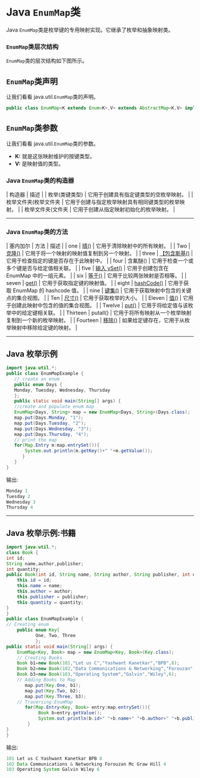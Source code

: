 # Java `EnumMap`类



Java `EnumMap`类是枚举键的专用映射实现。它继承了枚举和抽象映射类。

### `EnumMap`类层次结构

`EnumMap`类的层次结构如下图所示。

## `EnumMap`类声明

让我们看看 java.util.`EnumMap`类的声明。

```java
public class EnumMap<K extends Enum<K>,V> extends AbstractMap<K,V> implements Serializable, Cloneable

```

## `EnumMap`类参数

让我们看看 java.util.`EnumMap`类的参数。

*   **K:** 就是这张映射维护的按键类型。
*   **V:** 是映射值的类型。

### Java `EnumMap`类的构造器

| 构造器 | 描述 |
| 枚举(类<k>键类型)</k> | 它用于创建具有指定键类型的空枚举映射。 |
| 枚举文件夹(枚举文件夹 | 它用于创建与指定枚举映射具有相同键类型的枚举映射。 |
| 枚举文件夹(文件夹 | 它用于创建从指定映射初始化的枚举映射。 |

* * *

### Java `EnumMap`类的方法

| 塞内加尔 | 方法 | 描述 |
| one | [晴()](post/java-enummap-clear-method) | 它用于清除映射中的所有映射。 |
| Two | [克隆()](post/java-enummap-clone-method) | 它用于将一个映射的映射值复制到另一个映射。 |
| three | [【包含斯基()](post/java-enummap-containskey-method) | 它用于检查指定的键是否存在于此映射中。 |
| four | 含氟醚() | 它用于检查一个或多个键是否与给定值相关联。 |
| five | [输入 ySet()](post/java-enummap-entryset-method) | 它用于创建包含在 EnumMap 中的一组元素。 |
| six | [等于()](post/java-enummap-equals-method) | 它用于比较两张映射是否相等。 |
| seven | [get()](post/java-enummap-get-method) | 它用于获取指定键的映射值。 |
| eight | [hashCode()](post/java-enummap-hashcode-method) | 它用于获取 EnumMap 的 hashcode 值。 |
| nine | [键集()](post/java-enummap-keyset-method) | 它用于获取映射中包含的关键点的集合视图。 |
| Ten | [尺寸()](post/java-enummap-size-method) | 它用于获取枚举的大小。 |
| Eleven | [值()](post/java-enummap-values-method) | 它用于创建此映射中包含的值的集合视图。 |
| Twelve | [put()](post/java-enummap-put-method) | 它用于将给定值与该枚举中的给定键相关联。 |
| Thirteen | putall() | 它用于将所有映射从一个枚举映射复制到一个新的枚举映射。 |
| Fourteen | [移除()](post/java-enummap-remove-method) | 如果给定键存在，它用于从枚举映射中移除给定键的映射。 |

* * *

## Java 枚举示例

```java
import java.util.*;
public class EnumMapExample {
   // create an enum
   public enum Days {
   Monday, Tuesday, Wednesday, Thursday
   };
   public static void main(String[] args) {
   //create and populate enum map
   EnumMap<Days, String> map = new EnumMap<Days, String>(Days.class);
   map.put(Days.Monday, "1");
   map.put(Days.Tuesday, "2");
   map.put(Days.Wednesday, "3");
   map.put(Days.Thursday, "4");
   // print the map
   for(Map.Entry m:map.entrySet()){  
	   System.out.println(m.getKey()+" "+m.getValue());  
	  } 
   }
}

```

输出:

```java
Monday 1
Tuesday 2
Wednesday 3
Thursday 4

```

* * *

## Java 枚举示例:书籍

```java
import java.util.*;  
class Book {  
int id;  
String name,author,publisher;  
int quantity;  
public Book(int id, String name, String author, String publisher, int quantity) {  
    this.id = id;  
    this.name = name;  
    this.author = author;  
    this.publisher = publisher;  
    this.quantity = quantity;  
}  
}  
public class EnumMapExample { 
// Creating enum
	public enum Key{
		   One, Two, Three
		   };
public static void main(String[] args) {  
	EnumMap<Key, Book> map = new EnumMap<Key, Book>(Key.class);
    // Creating Books  
    Book b1=new Book(101,"Let us C","Yashwant Kanetkar","BPB",8);  
    Book b2=new Book(102,"Data Communications & Networking","Forouzan","Mc Graw Hill",4);  
    Book b3=new Book(103,"Operating System","Galvin","Wiley",6);  
    // Adding Books to Map 
       map.put(Key.One, b1);
	   map.put(Key.Two, b2);
	   map.put(Key.Three, b3);
    // Traversing EnumMap
	   for(Map.Entry<Key, Book> entry:map.entrySet()){    
	        Book b=entry.getValue();  
	        System.out.println(b.id+" "+b.name+" "+b.author+" "+b.publisher+" "+b.quantity);   
	    }     
}  
}  

```

输出:

```java
101 Let us C Yashwant Kanetkar BPB 8
102 Data Communications & Networking Forouzan Mc Graw Hill 4
103 Operating System Galvin Wiley 6

```